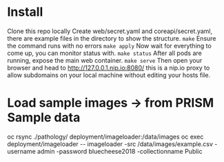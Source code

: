 # Install
Clone this repo locally
Create web/secret.yaml and coreapi/secret.yaml, there are example files in the directory to show the structure.
`make`
Ensure the command runs with no errors
`make apply`
Now wait for everything to come up, you can monitor status with.
`make status`
After all pods are running, expose the main web container.
`make serve`
Then open your browser and head to http://127.0.0.1.nip.io:8080/ this is a nip.io proxy to allow subdomains on your local machine without editing your hosts file.

# Load sample images -> from PRISM Sample data
oc rsync ./pathology/ deployment/imageloader:/data/images
oc exec deployment/imageloader -- imageloader -src /data/images/example.csv -username admin -password bluecheese2018 -collectionname Public
